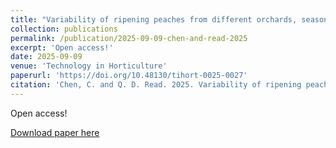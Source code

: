 ```yaml
---
title: "Variability of ripening peaches from different orchards, seasons, and harvests in the southeastern USA"
collection: publications
permalink: /publication/2025-09-09-chen-and-read-2025
excerpt: 'Open access!'
date: 2025-09-09
venue: 'Technology in Horticulture'
paperurl: 'https://doi.org/10.48130/tihort-0025-0027'
citation: 'Chen, C. and Q. D. Read. 2025. Variability of ripening peaches from different orchards, seasons, and harvests in the southeastern USA. Technology in Horticulture 5, e032. DOI: 10.48130/tihort-0025-0027.'
---
```

Open access!

[Download paper here](https://doi.org/10.48130/tihort-0025-0027)
